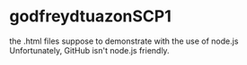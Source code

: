# godfreydtuazonSCP1

the .html files suppose to demonstrate with the use of node.js 
Unfortunately, GitHub isn't node.js friendly.
